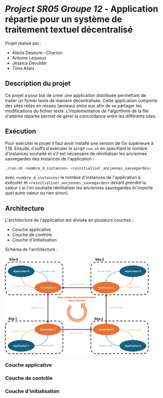 # *Project SR05 Groupe 12* - Application répartie pour un système de traitement textuel décentralisé

Projet réalisé par : 
* Alexis Deseure--Charron
* Antoine Lequeux
* Jessica Devulder
* Timo Allais

## Description du projet

Ce projet a pour but de créer une application distribuée permettant de traiter un fichier texte de manière décentralisée. Cette application comporte des sites reliés en réseau (anneau) entre eux afin de se partager les modifications du fichier texte. L'implémentation de l'algorthme de la file d'attente répartie permet de gérer la concordance entre les différents sites.

## Exécution

Pour exécuter le projet il faut avoir installé une version de Go supérieure à 1.18. Ensuite, il suffit d'exécuter le script `run.sh` en spécifiant le nombre d'instances souhaité et s'il est nécessaire de réinitialiser les anciennes sauvegardes des instances de l'application :

```bash
./run.sh <nombre_d_instances> <reinitialiser_anciennes_sauvegardes>
```
 avec `<nombre_d_instances>` le nombre d'instances de l'application à exécuter et `<reinitialiser_anciennes_sauvegardes>` devant prendre la valeur `1` si l'on souhaite réinitialiser les anciennes sauvegardes (n'importe quel autre valeur ou rien sinon).

## Architecture

L'architecture de l'application est divisée en plusieurs couches :
- Couche applicative
- Couche de contrôle
- Couche d'initialisation

Schéma de l'architecture :

![Schéma de l'architecture](doc/schema_anneau.png)

### Couche applicative


### Couche de contrôle

### Couche d'initialisation
